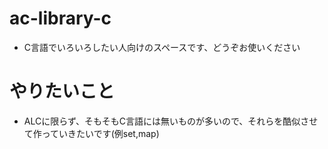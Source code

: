 # ac-library-c

- C言語でいろいろしたい人向けのスペースです、どうぞお使いください

# やりたいこと

- ALCに限らず、そもそもC言語には無いものが多いので、それらを酷似させて作っていきたいです(例set,map)


